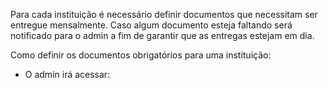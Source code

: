 Para cada instituição é necessário definir documentos que necessitam ser entregue mensalmente. Caso algum documento esteja faltando será notificado para o admin a fim de garantir que as entregas estejam em dia.

Como definir os documentos obrigatórios para uma instituição:
- O admin irá acessar: